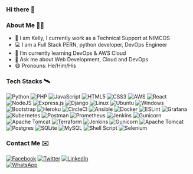 ### Hi there 👋

### About Me 🧝‍♂️
- 👀 I am Kelly, I currently work as a Technical Support at NIMCOS
- 💻 I am a Full Stack PERN, python developer, DevOps Engineer
- 🌱 I’m currently learning DevOps & AWS Cloud
- 💬 Ask me about Web Development, Cloud and DevOps
- 😄 Pronouns: He/Him/His

### Tech Stacks 🛰️
![Python](https://img.shields.io/badge/python-3670A0?style=for-the-badge&logo=python&logoColor=ffdd54)    ![PHP](https://img.shields.io/badge/php-%23777BB4.svg?style=for-the-badge&logo=php&logoColor=white)    ![JavaScript](https://img.shields.io/badge/javascript-%23323330.svg?style=for-the-badge&logo=javascript&logoColor=%23F7DF1E)    ![HTML5](https://img.shields.io/badge/html5-%23E34F26.svg?style=for-the-badge&logo=html5&logoColor=white)    ![CSS3](https://img.shields.io/badge/css3-%231572B6.svg?style=for-the-badge&logo=css3&logoColor=white)    ![AWS](https://img.shields.io/badge/AWS-%23FF9900.svg?style=for-the-badge&logo=amazon-aws&logoColor=white)    ![React](https://img.shields.io/badge/react-%2320232a.svg?style=for-the-badge&logo=react&logoColor=%2361DAFB)    ![NodeJS](https://img.shields.io/badge/node.js-6DA55F?style=for-the-badge&logo=node.js&logoColor=white)   ![Express.js](https://img.shields.io/badge/express.js-%23404d59.svg?style=for-the-badge&logo=express&logoColor=%2361DAFB)    ![Django](https://img.shields.io/badge/django-%23092E20.svg?style=for-the-badge&logo=django&logoColor=white)    	![Linux](https://img.shields.io/badge/Linux-FCC624?style=for-the-badge&logo=linux&logoColor=black)    	![Ubuntu](https://img.shields.io/badge/Ubuntu-E95420?style=for-the-badge&logo=ubuntu&logoColor=white)   ![Windows](https://img.shields.io/badge/Windows-0078D6?style=for-the-badge&logo=windows&logoColor=white)   ![Bootstrap](https://img.shields.io/badge/bootstrap-%23563D7C.svg?style=for-the-badge&logo=bootstrap&logoColor=white)   ![Heroku](https://img.shields.io/badge/heroku-%23430098.svg?style=for-the-badge&logo=heroku&logoColor=white)    ![CircleCI](https://img.shields.io/badge/circle%20ci-%23161616.svg?style=for-the-badge&logo=circleci&logoColor=white)   ![Ansible](https://img.shields.io/badge/ansible-%231A1918.svg?style=for-the-badge&logo=ansible&logoColor=white)   ![Docker](https://img.shields.io/badge/docker-%230db7ed.svg?style=for-the-badge&logo=docker&logoColor=white)    ![ESLint](https://img.shields.io/badge/ESLint-4B3263?style=for-the-badge&logo=eslint&logoColor=white)   ![Grafana](https://img.shields.io/badge/grafana-%23F46800.svg?style=for-the-badge&logo=grafana&logoColor=white)   ![Kubernetes](https://img.shields.io/badge/kubernetes-%23326ce5.svg?style=for-the-badge&logo=kubernetes&logoColor=white)    ![Postman](https://img.shields.io/badge/Postman-FF6C37?style=for-the-badge&logo=postman&logoColor=white)    ![Prometheus](https://img.shields.io/badge/Prometheus-E6522C?style=for-the-badge&logo=Prometheus&logoColor=white)  	![Jenkins](https://img.shields.io/badge/jenkins-%232C5263.svg?style=for-the-badge&logo=jenkins&logoColor=white)  	![Gunicorn](https://img.shields.io/badge/gunicorn-%298729.svg?style=for-the-badge&logo=gunicorn&logoColor=white)    	![Apache Tomcat](https://img.shields.io/badge/apache%20tomcat-%23F8DC75.svg?style=for-the-badge&logo=apache-tomcat&logoColor=black)  ![Terraform](https://img.shields.io/badge/terraform-%235835CC.svg?style=for-the-badge&logo=terraform&logoColor=white)   	![Jenkins](https://img.shields.io/badge/jenkins-%232C5263.svg?style=for-the-badge&logo=jenkins&logoColor=white)  	![Gunicorn](https://img.shields.io/badge/gunicorn-%298729.svg?style=for-the-badge&logo=gunicorn&logoColor=white)    	![Apache Tomcat](https://img.shields.io/badge/apache%20tomcat-%23F8DC75.svg?style=for-the-badge&logo=apache-tomcat&logoColor=black)   ![Postgres](https://img.shields.io/badge/postgres-%23316192.svg?style=for-the-badge&logo=postgresql&logoColor=white)    ![SQLite](https://img.shields.io/badge/sqlite-%2307405e.svg?style=for-the-badge&logo=sqlite&logoColor=white)    ![MySQL](https://img.shields.io/badge/mysql-%2300f.svg?style=for-the-badge&logo=mysql&logoColor=white)    	![Shell Script](https://img.shields.io/badge/shell_script-%23121011.svg?style=for-the-badge&logo=gnu-bash&logoColor=white)    ![Selenium](https://img.shields.io/badge/-selenium-%43B02A?style=for-the-badge&logo=selenium&logoColor=white)

### Contact Me ✉️
[![Facebook](https://img.shields.io/badge/Facebook-%231877F2.svg?style=for-the-badge&logo=Facebook&logoColor=white)](https://web.facebook.com/soliyke)  [![Twitter](https://img.shields.io/badge/Twitter-%231DA1F2.svg?style=for-the-badge&logo=Twitter&logoColor=white)](https://twitter.com/IamKingKellee)   [![LinkedIn](https://img.shields.io/badge/linkedin-%230077B5.svg?style=for-the-badge&logo=linkedin&logoColor=white)](https://www.linkedin.com/in/kelly-iyogun-255365118/)    
[![WhatsApp](https://img.shields.io/badge/WhatsApp-25D366?style=for-the-badge&logo=whatsapp&logoColor=white)](https://wa.link/zpllzj)



